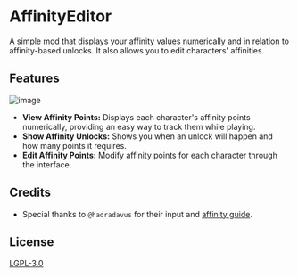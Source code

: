 # AffinityEditor

A simple mod that displays your affinity values numerically and in relation to affinity-based unlocks. It also allows you to edit characters' affinities.
## Features
![image](https://github.com/Comahar/AffinityEditor/.github/AffinityEditor.jpg)
- **View Affinity Points:** Displays each character's affinity points numerically, providing an easy way to track them while playing.
- **Show Affinity Unlocks:** Shows you when an unlock will happen and how many points it requires.
- **Edit Affinity Points:** Modify affinity points for each character through the interface.

## Credits
- Special thanks to `@hadradavus` for their input and [affinity guide](https://steamcommunity.com/sharedfiles/filedetails/?id=3038565144).

## License
[LGPL-3.0](https://github.com/Comahar/AffinityEditor/LICENSE)